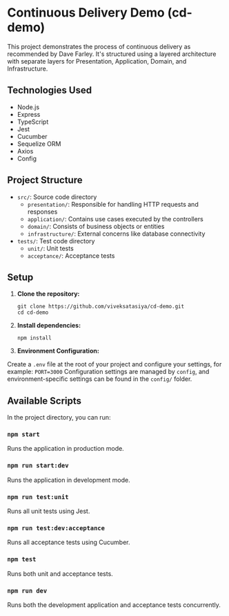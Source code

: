 # Continuous Delivery Demo (cd-demo)

This project demonstrates the process of continuous delivery as recommended by Dave Farley. It's structured using a layered architecture with separate layers for Presentation, Application, Domain, and Infrastructure.

## Technologies Used

- Node.js
- Express
- TypeScript
- Jest
- Cucumber
- Sequelize ORM
- Axios
- Config

## Project Structure

- `src/`: Source code directory
  - `presentation/`: Responsible for handling HTTP requests and responses
  - `application/`: Contains use cases executed by the controllers
  - `domain/`: Consists of business objects or entities
  - `infrastructure/`: External concerns like database connectivity
- `tests/`: Test code directory
  - `unit/`: Unit tests
  - `acceptance/`: Acceptance tests

## Setup

1. **Clone the repository:**
   ```
   git clone https://github.com/viveksatasiya/cd-demo.git
   cd cd-demo
   ```
2. **Install dependencies:**
   ```
   npm install
   ```
3. **Environment Configuration:**

Create a `.env` file at the root of your project and configure your settings, for example:
` PORT=3000 `
Configuration settings are managed by `config`, and environment-specific settings can be found in the `config/` folder.

## Available Scripts

In the project directory, you can run:

### `npm start`

Runs the application in production mode.

### `npm run start:dev`

Runs the application in development mode.

### `npm run test:unit`

Runs all unit tests using Jest.

### `npm run test:dev:acceptance`

Runs all acceptance tests using Cucumber.

### `npm test`

Runs both unit and acceptance tests.

### `npm run dev`

Runs both the development application and acceptance tests concurrently.
